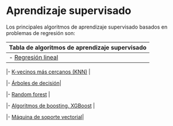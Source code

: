# Aprendizaje supervisado

Los principales algoritmos de aprendizaje supervisado basados en problemas de regresión son:

| Tabla de algoritmos de aprendizaje supervisado|
|-----------------------------------------------|
|- [Regresión lineal](<Regresión lineal.md>)    |

|- [K-vecinos más cercanos (KNN)](<KNN.md>)      |

|- [Árboles de decisión](<Árboles de decisión.md>)|

|- [Random forest](<Random forest.md>)            |

|- [Algoritmos de boosting. XGBoost](<Algoritmos de boosting.md>) |

|- [Máquina de soporte vectorial](<Máquina de soporte vectorial.md>)|

